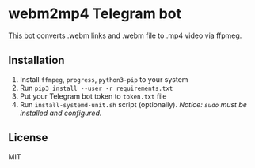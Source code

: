 # webm2mp4 Telegram bot

[This bot](https://t.me/webm2mp4bot) converts .webm links and .webm file to .mp4 video via ffpmeg.

## Installation

1. Install `ffmpeg`, `progress`, `python3-pip` to your system
2. Run `pip3 install --user -r requirements.txt`
3. Put your Telegram bot token to `token.txt` file
4. Run `install-systemd-unit.sh` script (optionally). _Notice: `sudo` must be installed and configured._

## License

MIT
